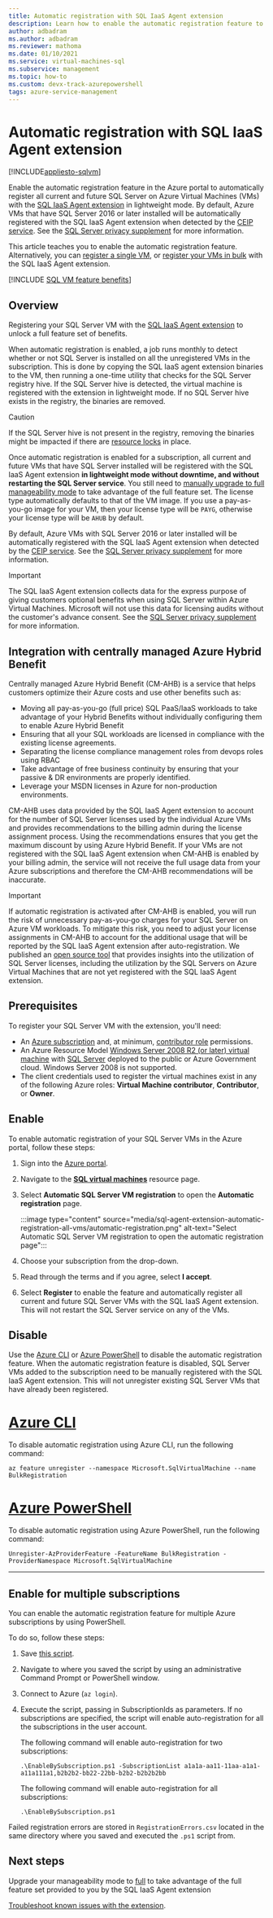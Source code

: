 ```yaml
---
title: Automatic registration with SQL IaaS Agent extension
description: Learn how to enable the automatic registration feature to automatically register all past and future SQL Server VMs with the SQL IaaS Agent extension using the Azure portal.
author: adbadram
ms.author: adbadram
ms.reviewer: mathoma
ms.date: 01/10/2021
ms.service: virtual-machines-sql
ms.subservice: management
ms.topic: how-to
ms.custom: devx-track-azurepowershell
tags: azure-service-management
---
```

# Automatic registration with SQL IaaS Agent extension
[!INCLUDE[appliesto-sqlvm](../../includes/appliesto-sqlvm.md)]

Enable the automatic registration feature in the Azure portal to automatically register all current and future SQL Server on Azure Virtual Machines (VMs) with the [SQL IaaS Agent extension](sql-server-iaas-agent-extension-automate-management.md) in lightweight mode. By default, Azure VMs that have SQL Server 2016 or later installed will be automatically registered with the SQL IaaS Agent extension when detected by the [CEIP service](/sql/sql-server/usage-and-diagnostic-data-configuration-for-sql-server). See the [SQL Server privacy supplement](/sql/sql-server/sql-server-privacy#non-personal-data) for more information.

This article teaches you to enable the automatic registration feature. Alternatively, you can [register a single VM](sql-agent-extension-manually-register-single-vm.md), or [register your VMs in bulk](sql-agent-extension-manually-register-vms-bulk.md) with the SQL IaaS Agent extension. 

[!INCLUDE [SQL VM feature benefits](../../includes/sql-vm-iaas-extension-permissions.md)]

## Overview

Registering your SQL Server VM with the [SQL IaaS Agent extension](sql-server-iaas-agent-extension-automate-management.md) to unlock a full feature set of benefits. 

When automatic registration is enabled, a job runs monthly to detect whether or not SQL Server is installed on all the unregistered VMs in the subscription. This is done by copying the SQL IaaS agent extension binaries to the VM, then running a one-time utility that checks for the SQL Server registry hive. If the SQL Server hive is detected, the virtual machine is registered with the  extension in lightweight mode. If no SQL Server hive exists in the registry, the binaries are removed. 

> [!CAUTION]
> If the SQL Server hive is not present in the registry, removing the binaries might be impacted if there are [resource locks](/azure/governance/blueprints/concepts/resource-locking#locking-modes-and-states) in place. 


Once automatic registration is enabled for a subscription, all current and future VMs that have SQL Server installed will be registered with the SQL IaaS Agent extension **in lightweight mode without downtime, and without restarting the SQL Server service**. You still need to [manually upgrade to full manageability mode](sql-agent-extension-manually-register-single-vm.md#upgrade-to-full) to take advantage of the full feature set. The license type automatically defaults to that of the VM image. If you use a pay-as-you-go image for your VM, then your license type will be `PAYG`, otherwise your license type will be `AHUB` by default. 

By default, Azure VMs with SQL Server 2016 or later installed will be automatically registered with the SQL IaaS Agent extension when detected by the [CEIP service](/sql/sql-server/usage-and-diagnostic-data-configuration-for-sql-server).  See the [SQL Server privacy supplement](/sql/sql-server/sql-server-privacy#non-personal-data) for more information.

> [!IMPORTANT]
> The SQL IaaS Agent extension collects data for the express purpose of giving customers optional benefits when using SQL Server within Azure Virtual Machines. Microsoft will not use this data for licensing audits without the customer's advance consent. See the [SQL Server privacy supplement](/sql/sql-server/sql-server-privacy#non-personal-data) for more information.

## Integration with centrally managed Azure Hybrid Benefit

Centrally managed Azure Hybrid Benefit (CM-AHB) is a service that helps customers optimize their Azure costs and use other benefits such as:

- Moving all pay-as-you-go (full price) SQL PaaS/IaaS workloads to take advantage of your Hybrid Benefits without individually configuring them to enable Azure Hybrid Benefit
- Ensuring that all your SQL workloads are licensed in compliance with the existing license agreements.
- Separating the license compliance management roles from devops roles using RBAC
- Take advantage of free business continuity by ensuring that your passive & DR environments are properly identified. 
- Leverage your MSDN licenses in Azure for non-production environments. 

CM-AHB uses data provided by the SQL IaaS Agent extension to account for the number of SQL Server licenses used by the individual Azure VMs and provides recommendations to the billing admin during the license assignment process. Using the recommendations ensures that you get the maximum discount by using Azure Hybrid Benefit. If your VMs are not registered with the SQL IaaS Agent extension when CM-AHB is enabled by your billing admin, the service will not receive the full usage data from your Azure subscriptions and therefore the CM-AHB recommendations will be inaccurate.  

> [!IMPORTANT]
> If automatic registration is activated after CM-AHB is enabled, you will run the risk of unnecessary pay-as-you-go charges for your SQL Server on Azure VM workloads.
To mitigate this risk, you need to adjust your license assignments in CM-AHB to account for the additional usage that will be reported by the SQL IaaS Agent extension after auto-registration. We published an [open source tool](https://github.com/microsoft/sql-server-samples/tree/master/samples/manage/azure-hybrid-benefit) that provides insights into the utilization of SQL Server licenses, including the utilization by the SQL Servers on Azure Virtual Machines that are not yet registered with the SQL IaaS Agent extension.    

## Prerequisites

To register your SQL Server VM with the extension, you'll need: 

- An [Azure subscription](https://azure.microsoft.com/free/) and, at minimum, [contributor role](/azure/role-based-access-control/built-in-roles#all) permissions.
- An Azure Resource Model [Windows Server 2008 R2 (or later) virtual machine](/azure/virtual-machines/windows/quick-create-portal) with [SQL Server](https://www.microsoft.com/sql-server/sql-server-downloads) deployed to the public or Azure Government cloud. Windows Server 2008 is not supported. 
- The client credentials used to register the virtual machines exist in any of the following Azure roles: **Virtual Machine contributor**, **Contributor**, or **Owner**. 

## Enable

To enable automatic registration of your SQL Server VMs in the Azure portal, follow these steps:

1. Sign into the [Azure portal](https://portal.azure.com).
1. Navigate to the [**SQL virtual machines**](https://portal.azure.com/#blade/HubsExtension/BrowseResource/resourceType/Microsoft.SqlVirtualMachine%2FSqlVirtualMachines) resource page. 
1. Select **Automatic SQL Server VM registration** to open the **Automatic registration** page. 

   :::image type="content" source="media/sql-agent-extension-automatic-registration-all-vms/automatic-registration.png" alt-text="Select Automatic SQL Server VM registration to open the automatic registration page":::

1. Choose your subscription from the drop-down. 
1. Read through the terms and if you agree, select **I accept**. 
1. Select **Register** to enable the feature and automatically register all current and future SQL Server VMs with the SQL IaaS Agent extension. This will not restart the SQL Server service on any of the VMs. 

## Disable

Use the [Azure CLI](/cli/azure/install-azure-cli) or [Azure PowerShell](/powershell/azure/install-az-ps) to disable the automatic registration feature. When the automatic registration feature is disabled, SQL Server VMs added to the subscription need to be manually registered with the SQL IaaS Agent extension. This will not unregister existing SQL Server VMs that have already been registered.



# [Azure CLI](#tab/azure-cli)

To disable automatic registration using Azure CLI, run the following command: 

```azurecli-interactive
az feature unregister --namespace Microsoft.SqlVirtualMachine --name BulkRegistration
```

# [Azure PowerShell](#tab/azure-powershell)

To disable automatic registration using Azure PowerShell, run the following command: 

```powershell-interactive
Unregister-AzProviderFeature -FeatureName BulkRegistration -ProviderNamespace Microsoft.SqlVirtualMachine
```

---

## Enable for multiple subscriptions

You can enable the automatic registration feature for multiple Azure subscriptions by using PowerShell. 

To do so, follow these steps:

1. Save [this script](https://github.com/microsoft/tigertoolbox/blob/master/AzureSQLVM/EnableBySubscription.ps1).
1. Navigate to where you saved the script by using an administrative Command Prompt or PowerShell window. 
1. Connect to Azure (`az login`).
1. Execute the script, passing in SubscriptionIds as parameters. If no subscriptions are specified, the script will enable auto-registration for all the subscriptions in the  user account.    

   The following command will enable auto-registration for two subscriptions: 

   ```console
   .\EnableBySubscription.ps1 -SubscriptionList a1a1a-aa11-11aa-a1a1-a11a111a1,b2b2b2-bb22-22bb-b2b2-b2b2b2bb
   ```
   The following command will enable auto-registration for all subscriptions: 

   ```console
   .\EnableBySubscription.ps1
   ```

Failed registration errors are stored in `RegistrationErrors.csv` located in the same directory where you saved and executed the `.ps1` script from. 

## Next steps

Upgrade your manageability mode to [full](sql-agent-extension-manually-register-single-vm.md#upgrade-to-full) to take advantage of the full feature set provided to you by the SQL IaaS Agent extension

[Troubleshoot known issues with the extension](sql-agent-extension-troubleshoot-known-issues.md).
